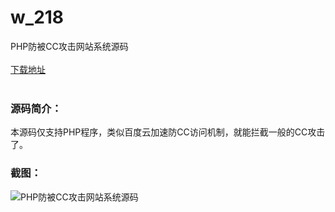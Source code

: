 # w_218
PHP防被CC攻击网站系统源码
<br/></br>
[下载地址](https://www.uuid2.com/218.html "下载地址")
<br/></br>
<h3>源码简介：</h3>
<p>本源码仅支持PHP程序，类似百度云加速防CC访问机制，就能拦截一般的CC攻击了。<p>
<h3>截图：</h3>
<img src="https://www.uuid2.com/wp-content/uploads/img/202105/25cadfc313.jpg" alt="PHP防被CC攻击网站系统源码">
